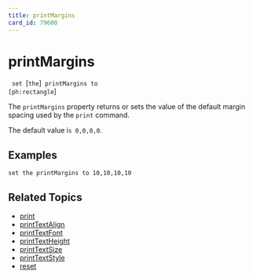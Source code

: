 ```yaml
---
title: printMargins
card_id: 79600
---
```


# printMargins

<code> set </code>[<code>the</code>]<code> printMargins to [ph:rectangle</code>]

The <code>printMargins</code> property returns or sets the value of the default margin spacing used by the <code>print</code> command. 

The default value i<code>s 0,0,0,0</code>. 


## Examples

```
set the printMargins to 10,10,10,10
```

## Related Topics

* [print](/HyperTalkReference/commands/print)
* [printTextAlign](/HyperTalkReference/properties/printTextAlign)
* [printTextFont](/HyperTalkReference/properties/printTextFont)
* [printTextHeight](/HyperTalkReference/properties/printTextHeight)
* [printTextSize](/HyperTalkReference/properties/printTextSize)
* [printTextStyle](/HyperTalkReference/properties/printTextStyle)
* [reset](/HyperTalkReference/commands/reset)
